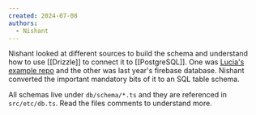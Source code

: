 ```yaml
---
created: 2024-07-08
authors:
  - Nishant
---
```

Nishant looked at different sources to build the schema and understand how to use [[Drizzle]] to connect it to [[PostgreSQL]]. One was [Lucia's example repo](https://github.com/lucia-auth/examples/tree/main/hono/username-and-password) and the other was last year's firebase database. Nishant converted the important mandatory bits of it to an SQL table schema. 

All schemas live under `db/schema/*.ts` and they are referenced in `src/etc/db.ts`. Read the files comments to understand more.